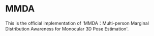 # MMDA

This is the official implementation of 'MMDA：Multi-person Marginal Distribution Awareness for Monocular 3D Pose Estimation'.
